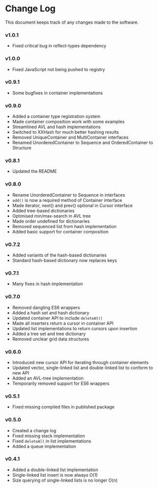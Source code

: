 Change Log
==========

This document keeps track of any changes made to the software.

### v1.0.1
 
 - Fixed critical bug in reflect-types dependency

### v1.0.0

 - Fixed JavaScript not being pushed to registry

### v0.9.1

 - Some bugfixes in container implementations

### v0.9.0

 - Added a container type registration system
 - Made container composition work with some examples
 - Streamlined AVL and hash implementations
 - Switched to XXHash for much better hashing results
 - Removed UniqueContainer and MultiContainer interfaces
 - Renamed UnorderedContainer to Sequence and OrderedContainer to Structure
 
### v0.8.1


 - Updated the README

### v0.8.0

 - Rename UnorderedContainer to Sequence in interfaces
 - `add()` is now a required method of Container interface
 - Made iterator, next() and prev() optional in Cursor interface
 - Added tree-based dictionaries
 - Optimised min/max-search in AVL tree
 - Made order undefined for dictionaries
 - Removed sequenced list from hash implementation
 - Added basic support for container composition

### v0.7.2

 - Added variants of the hash-based dictionaries
 - Standard hash-based dictionary now replaces keys

### v0.7.1

 - Many fixes in hash implementation

### v0.7.0
  
 - Removed dangling ES6 wrappers
 - Added a hash set and hash dictionary 
 - Updated container API to include `deleteAt()`
 - Made all inserters return a cursor in container API
 - Updated list implementations to return cursors upon insertion
 - Added a tree set and tree dictionary
 - Removed unclear grid data structures

### v0.6.0

 - Introduced new cursor API for iterating through container elements
 - Updated vector, single-linked list and double-linked list to conform to new API
 - Added an AVL-tree implementation
 - Temporarily removed support for ES6 wrappers

### v0.5.1

 - Fixed missing compiled files in published package

### v0.5.0

 - Created a change log
 - Fixed missing stack implementation
 - Fixed `deleteAll` in list implementations
 - Added a queue implementation

### v0.4.1

 - Added a double-linked list implementation
 - Single-linked list insert is now always O(1)
 - Size querying of single-linked lists is no longer O(n)

